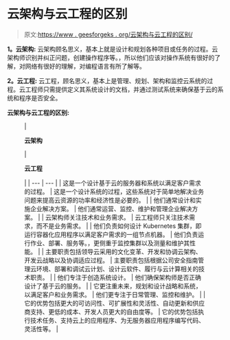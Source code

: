 # 云架构与云工程的区别

> 原文:[https://www . geesforgeks . org/云架构与云工程的区别/](https://www.geeksforgeeks.org/difference-between-cloud-architecture-and-cloud-engineering/)

**1。云架构:**
云架构顾名思义，基本上就是设计和规划各种项目或任务的过程。云架构师识别并纠正问题，创建操作程序等。，所以他们应该对操作系统有很好的了解，对网络有很好的理解，对编程语言有所了解等。

**2。云工程:**
云工程，顾名思义，基本上是管理、规划、架构和监控云系统的过程。云工程师只需提供定义其系统设计的文档，并通过测试系统来确保基于云的系统和程序是否安全。

**云架构与云工程的区别:**

<figure class="table">

| 

**云架构**

 | 

**云工程**

 |
| --- | --- |
| 这是一个设计基于云的服务器和系统以满足客户需求的过程。 | 这是一个设计系统的过程，这些系统对于简单地解决业务问题来提高云资源的功率和经济性是必要的。 |
| 他们通常设计和实施企业解决方案。 | 他们通常运营、监控、维护和管理企业解决方案。 |
| 云架构师关注技术和业务需求。 | 云工程师只关注技术需求，而不是业务需求。 |
| 他们负责如何设计 Kubernetes 集群，即运行容器化应用程序以满足客户需求的一组节点机器。 | 他们负责运行作业、部署、服务等。，更侧重于监控集群以及测量和维护其性能。 |
| 主要职责包括领导云采用的文化变革、开发和协调云架构、开发云战略以及协调适应过程。 | 主要职责包括根据公司安全指南管理云环境、部署和调试云计划、设计云软件、履行与云计算相关的技术职责。 |
| 他们专注于创造系统设计。 | 他们确保架构师是否正确设计了基于云的服务。 |
| 它更注重未来，规划和设计战略和系统，以满足客户和业务需求。 | 他们更专注于日常管理、监控和维护。 |
| 它的优势包括更大的可访问性、可扩展性和灵活性、自动更新和供应商支持、更低的成本、开发人员更大的自由度等。 | 它的优势包括执行技术任务、支持云上的应用程序、为无服务器应用程序编写代码、灵活性等。 |

</figure>